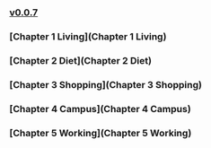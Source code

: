 ### [v0.0.7](https://github.com/littleflute/english/edit/master/Chao%20qing%20song/readme.md)
### [Chapter 1 Living](Chapter 1 Living)
### [Chapter 2 Diet](Chapter 2 Diet)
### [Chapter 3 Shopping](Chapter 3 Shopping)
### [Chapter 4 Campus](Chapter 4 Campus)
### [Chapter 5 Working](Chapter 5 Working)
